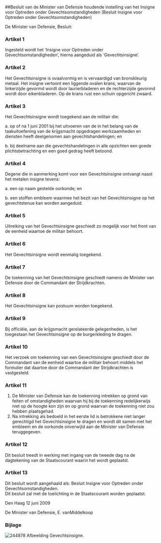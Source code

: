<meta http-equiv='Content-Type' content='text/html; charset=utf-8' />

##Besluit van de Minister van Defensie houdende instelling van het Insigne voor Optreden onder Gevechtsomstandigheden (Besluit Insigne voor Optreden onder Gevechtsomstandigheden)

De Minister van Defensie,  Besluit:    

### Artikel  1  

Ingesteld wordt het ‘Insigne voor Optreden onder Gevechtsomstandigheden’, hierna aangeduid als ‘Gevechtsinsigne’.  

### Artikel  2  

Het Gevechtsinsigne is ovaalvormig en is vervaardigd van bronskleurig metaal. Het insigne vertoont een liggende ovalen krans, waarvan de linkerzijde gevormd wordt door laurierbladeren en de rechterzijde gevormd wordt door eikenbladeren. Op de krans rust een schuin opgericht zwaard.  

### Artikel  3  

Het Gevechtsinsigne wordt toegekend aan de militair die: 

a. op of na 1 juni 2001 bij het uitvoeren van de in het belang van de taakuitoefening van de krijgsmacht opgedragen werkzaamheden en diensten heeft deelgenomen aan gevechtshandelingen; en  

b. bij deelname aan die gevechtshandelingen in alle opzichten een goede plichtsbetrachting   en een goed gedrag heeft betoond.  

### Artikel  4  

Degene die in aanmerking komt voor een Gevechtsinsigne ontvangt naast het metalen insigne tevens: 

a. een op naam gestelde oorkonde; en  

b. een stoffen embleem waarmee het bezit van het Gevechtsinsigne op het gevechtstenue kan worden aangeduid.    

### Artikel  5  

Uitreiking van het Gevechtsinsigne geschiedt zo mogelijk voor het front van de eenheid waartoe de militair behoort.  

### Artikel  6  

Het Gevechtsinsigne wordt eenmalig toegekend.  

### Artikel  7  

De toekenning van het Gevechtsinsigne geschiedt namens de Minister van Defensie door de Commandant der Strijdkrachten.  

### Artikel  8  

Het Gevechtsinsigne kan postuum worden toegekend.  

### Artikel  9  

Bij officiële, aan de krijgsmacht gerelateerde gelegenheden, is het toegestaan het Gevechtsinsigne op de burgerkleding te dragen.  

### Artikel  10  

Het verzoek om toekenning van een Gevechtsinsigne geschiedt door de Commandant van de eenheid waartoe de militair behoort middels het formulier dat daartoe door de Commandant der Strijdkrachten is vastgesteld.  

### Artikel  11  

1.  De Minister van Defensie kan de toekenning intrekken op grond van feiten of omstandigheden waarvan hij bij de toekenning redelijkerwijs niet op de hoogte kon zijn en op grond waarvan de toekenning niet zou hebben plaatsgehad.   
2.  Na intrekking als bedoeld in het eerste lid is betrokkene niet langer gerechtigd het Gevechtsinsigne te dragen en wordt dit samen met het embleem en de oorkonde onverwijld aan de Minister van Defensie teruggegeven.   

### Artikel  12  

Dit besluit treedt in werking met ingang van de tweede dag na de dagtekening van de Staatscourant waarin het wordt geplaatst.  

### Artikel  13  

Dit besluit wordt aangehaald als: Besluit Insigne voor Optreden onder Gevechtsomstandigheden.  
Dit besluit zal met de toelichting in de Staatscourant worden geplaatst.   

Den Haag 
12 juni 2009   

De 
Minister van Defensie, 
E. vanMiddelkoop  

### Bijlage  

![244878](http://wetten.overheid.nl/Illustration/244878)
Afbeelding Gevechtsinsigne.  
